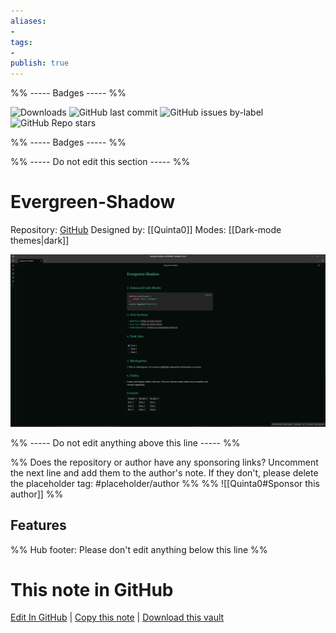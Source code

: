 ```yaml
---
aliases:
- 
tags: 
- 
publish: true
---
```


%% ----- Badges ----- %%

![Downloads](https://img.shields.io/badge/downloads-551-573E7A?style=for-the-badge&logo=)
![GitHub last commit](https://img.shields.io/github/last-commit/Quinta0/Evergreen-Shadow?color=573E7A&label=last%20update&logo=github&style=for-the-badge)
![GitHub issues by-label](https://img.shields.io/github/issues/Quinta0/Evergreen-Shadow/help%20wanted?color=573E7A&logo=github&style=for-the-badge) 
![GitHub Repo stars](https://img.shields.io/github/stars/Quinta0/Evergreen-Shadow?color=573E7A&logo=github&style=for-the-badge)

%% ----- Badges ----- %%

%% ----- Do not edit this section ----- %%

# Evergreen-Shadow

Repository: [GitHub](https://github.com/Quinta0/Evergreen-Shadow)
Designed by: [[Quinta0]]
Modes: [[Dark-mode themes|dark]]



![screenshot](https://github.com/Quinta0/Evergreen-Shadow/raw/HEAD/Evergreen-Shadow-small.png)

%% ----- Do not edit anything above this line ----- %% 

%% Does the repository or author have any sponsoring links? Uncomment the next line and add them to the author's note. If they don't, please delete the placeholder tag: #placeholder/author %%
%% ![[Quinta0#Sponsor this author]] %%


## Features



%% Hub footer: Please don't edit anything below this line %%

# This note in GitHub

<span class="git-footer">[Edit In GitHub](https://github.dev/obsidian-community/obsidian-hub/blob/main/02%20-%20Community%20Expansions/02.05%20All%20Community%20Expansions/Themes/Evergreen-Shadow.md "git-hub-edit-note") | [Copy this note](https://raw.githubusercontent.com/obsidian-community/obsidian-hub/main/02%20-%20Community%20Expansions/02.05%20All%20Community%20Expansions/Themes/Evergreen-Shadow.md "git-hub-copy-note") | [Download this vault](https://github.com/obsidian-community/obsidian-hub/archive/refs/heads/main.zip "git-hub-download-vault") </span>
